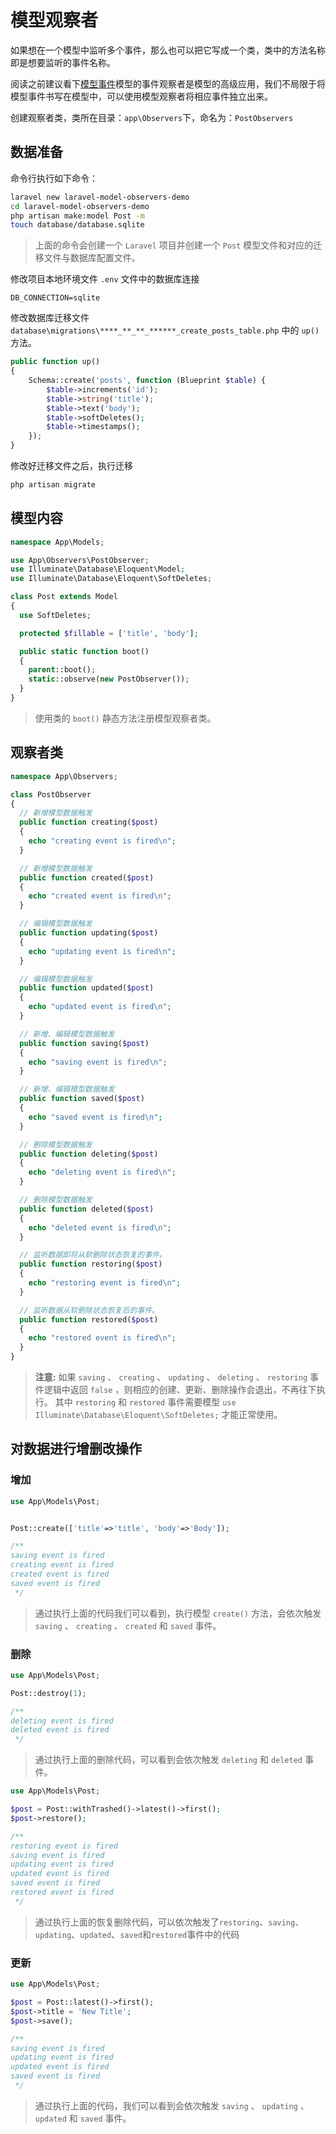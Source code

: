 # 模型观察者

如果想在一个模型中监听多个事件，那么也可以把它写成一个类，类中的方法名称即是想要监听的事件名称。

阅读之前建议看下[模型事件](/model/laravel-model-events.md)模型的事件观察者是模型的高级应用，我们不局限于将模型事件书写在模型中，可以使用模型观察者将相应事件独立出来。

创建观察者类，类所在目录：`app\Observers`下，命名为：`PostObservers`

## 数据准备

命令行执行如下命令：

```bash
laravel new laravel-model-observers-demo
cd laravel-model-observers-demo
php artisan make:model Post -m
touch database/database.sqlite
```

> 上面的命令会创建一个 `Laravel` 项目并创建一个 `Post` 模型文件和对应的迁移文件与数据库配置文件。

修改项目本地环境文件 `.env` 文件中的数据库连接

```
DB_CONNECTION=sqlite
```

修改数据库迁移文件 `database\migrations\****_**_**_******_create_posts_table.php` 中的 `up()` 方法。

```php
public function up()
{
    Schema::create('posts', function (Blueprint $table) {
        $table->increments('id');
        $table->string('title');
        $table->text('body');
        $table->softDeletes();
        $table->timestamps();
    });
}
```

修改好迁移文件之后，执行迁移

```bash
php artisan migrate
```

## 模型内容

```php
namespace App\Models;

use App\Observers\PostObserver;
use Illuminate\Database\Eloquent\Model;
use Illuminate\Database\Eloquent\SoftDeletes;

class Post extends Model
{
  use SoftDeletes;

  protected $fillable = ['title', 'body'];

  public static function boot()
  {
    parent::boot();
    static::observe(new PostObserver());
  }
}
```

> 使用类的 `boot()` 静态方法注册模型观察者类。

## 观察者类

```php
namespace App\Observers;

class PostObserver
{
  // 新增模型数据触发
  public function creating($post)
  {
    echo "creating event is fired\n";
  }

  // 新增模型数据触发
  public function created($post)
  {
    echo "created event is fired\n";
  }

  // 编辑模型数据触发
  public function updating($post)
  {
    echo "updating event is fired\n";
  }

  // 编辑模型数据触发
  public function updated($post)
  {
    echo "updated event is fired\n";
  }

  // 新增、编辑模型数据触发
  public function saving($post)
  {
    echo "saving event is fired\n";
  }

  // 新增、编辑模型数据触发
  public function saved($post)
  {
    echo "saved event is fired\n";
  }

  // 删除模型数据触发
  public function deleting($post)
  {
    echo "deleting event is fired\n";
  }

  // 删除模型数据触发
  public function deleted($post)
  {
    echo "deleted event is fired\n";
  }

  // 监听数据即将从软删除状态恢复的事件。
  public function restoring($post)
  {
    echo "restoring event is fired\n";
  }

  // 监听数据从软删除状态恢复后的事件。
  public function restored($post)
  {
    echo "restored event is fired\n";
  }
}
```

>**注意:** 如果 `saving` 、 `creating` 、 `updating` 、 `deleting` 、 `restoring` 事件逻辑中返回 `false` ，则相应的创建、更新、删除操作会退出，不再往下执行。
> 其中 `restoring` 和 `restored` 事件需要模型 `use Illuminate\Database\Eloquent\SoftDeletes;` 才能正常使用。


## 对数据进行增删改操作

### 增加

```php
use App\Models\Post;


Post::create(['title'=>'title', 'body'=>'Body']);

/**
saving event is fired
creating event is fired
created event is fired
saved event is fired
 */
```

> 通过执行上面的代码我们可以看到，执行模型 `create()` 方法，会依次触发 `saving` 、 `creating` 、 `created` 和 `saved` 事件。


### 删除

```php
use App\Models\Post;

Post::destroy(1);

/**
deleting event is fired
deleted event is fired
 */
```

> 通过执行上面的删除代码，可以看到会依次触发 `deleting` 和 `deleted` 事件。


```php
use App\Models\Post;

$post = Post::withTrashed()->latest()->first();
$post->restore();

/**
restoring event is fired
saving event is fired
updating event is fired
updated event is fired
saved event is fired
restored event is fired
 */
```

> 通过执行上面的恢复删除代码，可以依次触发了`restoring`、`saving`、`updating`、`updated`、`saved`和`restored`事件中的代码


### 更新

```php
use App\Models\Post;

$post = Post::latest()->first();
$post->title = 'New Title';
$post->save();

/**
saving event is fired
updating event is fired
updated event is fired
saved event is fired
 */
```

> 通过执行上面的代码，我们可以看到会依次触发 `saving` 、 `updating` 、 `updated` 和 `saved` 事件。
